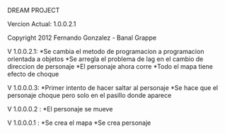 DREAM PROJECT

Vercion Actual: 1.0.0.2.1

Copyright 2012 Fernando Gonzalez - Banal Grappe


V 1.0.0.2.1:
  *Se cambia el metodo de programacion a programacion orientada a objetos
  *Se arregla el problema de lag en el cambio de direccion de personaje
  *El personaje ahora corre
  *Todo el mapa tiene efecto de choque

V 1.0.0.0.3:
  *Primer intento de hacer saltar al personaje
  *Se hace que el personaje choque pero solo en el pasillo donde aparece

V 1.0.0.0.2 :
  *El personaje se mueve

V 1.0.0.0.1 :
  *Se crea el mapa
  *Se crea personaje


